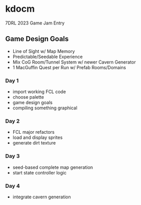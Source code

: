 # kdocm
7DRL 2023 Game Jam Entry

## Game Design Goals
- Line of Sight w/ Map Memory
- Predictable/Seedable Experience
- Mix CoG Room/Tunnel System w/ newer Cavern Generator
- 1 MacGuffin Quest per Run w/ Prefab Rooms/Domains

### Day 1
- import working FCL code
- choose palette
- game design goals
- compiling something graphical

### Day 2
- FCL major refactors
- load and display sprites
- generate dirt texture

### Day 3
- seed-based complete map generation
- start state controller logic

### Day 4
- integrate cavern generation
